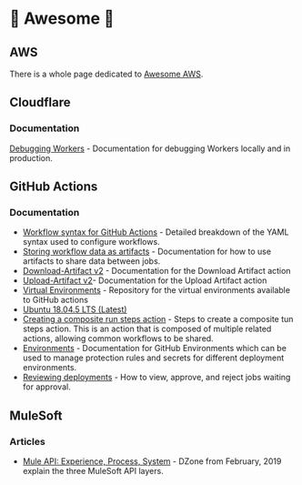 # :rocket: Awesome :rocket:

## AWS

There is a whole page dedicated to [Awesome AWS](./docs/aws.md).

## Cloudflare

### Documentation

[Debugging Workers](https://developers.cloudflare.com/workers/learning/debugging-workers) - Documentation for debugging Workers locally and in production.

## GitHub Actions

### Documentation

* [Workflow syntax for GitHub Actions](https://docs.github.com/en/actions/reference/workflow-syntax-for-github-actions) - Detailed breakdown of the YAML syntax used to configure workflows.
* [Storing workflow data as artifacts](https://docs.github.com/en/actions/guides/storing-workflow-data-as-artifacts) - Documentation for how to use artifacts to share data between jobs.
* [Download-Artifact v2](https://github.com/actions/download-artifact) - Documentation for the Download Artifact action
* [Upload-Artifact v2](https://github.com/actions/upload-artifact)- Documentation for the Upload Artifact action
* [Virtual Environments](https://github.com/actions/virtual-environments) - Repository for the virtual environments available to GitHub actions
* [Ubuntu 18.04.5 LTS (Latest)](https://github.com/actions/virtual-environments/blob/main/images/linux/Ubuntu1804-README.md)
* [Creating a composite run steps action](https://docs.github.com/en/actions/creating-actions/creating-a-composite-run-steps-action) - Steps to create a composite tun steps action. This is an action that is composed of multiple related actions, allowing common workflows to be shared.
* [Environments](https://docs.github.com/en/actions/reference/environments) - Documentation for GitHub Environments which can be used to manage protection rules and secrets for different deployment environments.
* [Reviewing deployments](https://docs.github.com/en/actions/managing-workflow-runs/reviewing-deployments) - How to view, approve, and reject jobs waiting for approval.

## MuleSoft

### Articles

* [Mule API: Experience, Process, System](https://dzone.com/articles/mule-api-experience-process-system-layer-example) - DZone from February, 2019 explain the three MuleSoft API layers.
